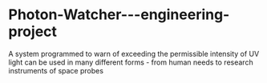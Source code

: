 # Photon-Watcher---engineering-project
A system programmed to warn of exceeding the permissible intensity of UV light can be used in many different forms - from human needs to research instruments of space probes
